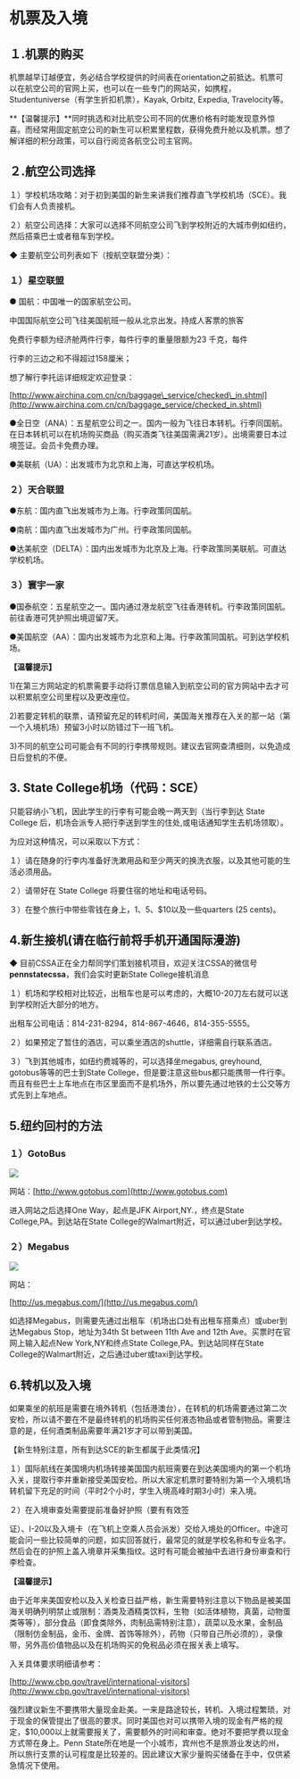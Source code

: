 # 机票及入境

## １.机票的购买

机票越早订越便宜，务必结合学校提供的时间表在orientation之前抵达。机票可以在航空公司的官网上买，也可以在一些专门的网站买，如携程，Studentuniverse（有学生折扣机票），Kayak, Orbitz, Expedia, Travelocity等。

**【温馨提示】**同时挑选和对比航空公司不同的优惠价格有时能发现意外惊喜。而经常用固定航空公司的新生可以积累里程数，获得免费升舱以及机票。想了解详细的积分政策，可以自行阅览各航空公司主官网。

## ２.航空公司选择

１）学校机场攻略：对于初到美国的新生来讲我们推荐直飞学校机场（SCE）。我们会有人负责接机。

２）航空公司选择：大家可以选择不同航空公司飞到学校附近的大城市例如纽约，然后搭乘巴士或者租车到学校。

◆ 主要航空公司列表如下（按航空联盟分类）：

### １）星空联盟

● 国航：中国唯一的国家航空公司。

中国国际航空公司飞往美国航班一般从北京出发。持成人客票的旅客

免费行李额为经济舱两件行李，每件行李的重量限额为23 千克，每件

行李的三边之和不得超过158厘米；

想了解行李托运详细规定欢迎登录：　　

[http://www.airchina.com.cn/cn/baggage\_service/checked\_in.shtml](http://www.airchina.com.cn/cn/baggage_service/checked_in.shtml)

●全日空（ANA）：五星航空公司之一。国内一般为飞往日本转机。行李同国航。在日本转机可以在机场购买商品（购买酒类飞往美国需满21岁）。出境需要日本过境签证。会员卡免费办理。

●美联航（UA）：出发城市为北京和上海，可直达学校机场。

### ２）天合联盟

●东航：国内直飞出发城市为上海。行李政策同国航。

●南航：国内直飞出发城市为广州。行李政策同国航。

●达美航空（DELTA）：国内出发城市为北京及上海。行李政策同美联航。可直达学校机场。

### ３）寰宇一家

●国泰航空：五星航空之一。国内通过港龙航空飞往香港转机。行李政策同国航。前往香港可凭护照出境逗留7天。

●美国航空（AA）：国内出发城市为北京和上海。行李政策同国航。可到达学校机场。

**【温馨提示】**

1\)在第三方网站定的机票需要手动将订票信息输入到航空公司的官方网站中去才可以积累航空公司里程以及更改座位。

2\)若要定转机的联票，请预留充足的转机时间，美国海关推荐在入关的那一站（第一个入境机场）预留3小时以防错过下一班飞机。

3\)不同的航空公司可能会有不同的行李携带规则。建议去官网查清细则，以免造成日后登机的不便。

## 3. State College机场（代码：SCE）

只能容纳小飞机，因此学生的行李有可能会晚一两天到（当行李到达 State College 后，机场会派专人把行李送到学生的住处,或电话通知学生去机场领取）。

为应对这种情况，可以采取以下方式：

１）请在随身的行李内准备好洗漱用品和至少两天的换洗衣服，以及其他可能的生活必须用品。

２）请带好在 State College 将要住宿的地址和电话号码。

３）在整个旅行中带些零钱在身上，$1、$5、$10以及一些quarters \(25 cents\)。

## 4.新生接机\(请在临行前将手机开通国际漫游\)

◆ 目前CSSA正在全力帮同学们策划接机项目，欢迎关注CSSA的微信号**pennstatecssa**，我们会实时更新State College接机消息

１）机场和学校相对比较近，出租车也是可以考虑的，大概10-20刀左右就可以送到学校附近大部分的地方。

出租车公司电话：814-231-8294，814-867-4646，814-355-5555。

２）如果预定了暂住的酒店，可以乘坐酒店的shuttle，详细需自行联系酒店。

３）飞到其他城市，如纽约费城等的，可以选择坐megabus, greyhound, gotobus等等的巴士到State College，但是要注意这些bus都只能携带一件行李。而且有些巴士上车地点在市区里面而不是机场外，所以要先通过地铁的士公交等方式先到上车地点。

## 5.纽约回村的方法

### １）GotoBus

![](../.gitbook/assets/image%20%28118%29.png)

网站：[http://www.gotobus.com](http://www.gotobus.com)

进入网站之后选择One Way，起点是JFK Airport,NY.，终点是State College,PA。到达站在State College的Walmart附近，可以通过uber到达学校。

### ２）Megabus

![](../.gitbook/assets/image%20%2876%29.png)

网站：

[http://us.megabus.com/](http://us.megabus.com/)

如选择Megabus，则需要先通过出租车（机场出口处有出租车搭乘点）或uber到达Megabus Stop，地址为34th St between 11th Ave and 12th Ave。买票时在官网上输入起点New York,NY和终点State College,PA。到达站同样在State College的Walmart附近，之后通过uber或taxi到达学校。

## 6.转机以及入境

如果乘坐的航班是需要在境外转机（包括港澳台），在转机的机场需要通过第二次安检，所以请不要在不是最终转机的机场购买任何液态物品或者管制物品。需要注意的是，任何酒类制品需要年满21岁才可以带到美国。

【新生特别注意，所有到达SCE的新生都属于此类情况】

１）国际航线在美国境内机场转接美国国内航班需要在到达美国境内的第一个机场入关，提取行李并重新接受美国安检。所以大家定机票时要特别为第一个入境机场转机留下充足的时间（平时2个小时，学生入境高峰时期3小时）来入境。

２）在入境审查处需要提前准备好护照（要有有效签

证）、I-20以及入境卡（在飞机上空乘人员会派发）交给入境处的Officer。中途可能会问一些比较简单的问题，如实回答就行，最常见的就是学校名称和专业名字。然后会在的护照上盖入境章并采集指纹。这时有可能会被抽中去进行身份审查和行李检查。

**【温馨提示】**

由于近年来美国安检以及入关检查日益严格，新生需要特别注意以下物品是被美国海关明确列明禁止或限制：酒类及酒精类饮料，生物（如活体植物，真菌，动物蛋类等等），部分食品（即食类除外，肉制品需特别注意），蔬菜以及水果，金制品（限制仿金制品，金币、金牌、首饰等除外），药物（只带自己所必须的），录像带，另外高价值物品以及在机场购买的免税品必须在报关表上填写。

入关具体要求明细请参考：

[http://www.cbp.gov/travel/international-visitors](http://www.cbp.gov/travel/international-visitors)

强烈建议新生不要携带大量现金赴美。一来是路途较长，转机、入境过程繁琐，对于现金的保管提出了很高的要求。同时美国也对可以携带入境的现金有严格的规定，$10,000以上就需要报关了，需要额外的时间和审查。绝对不要把学费以现金方式带在身上。Penn State所在地是一个小城市，宾州也不是旅游业发达的州，所以旅行支票的认可程度是比较差的。因此建议大家少量购买储备在手中，仅供紧急情况下使用。  


